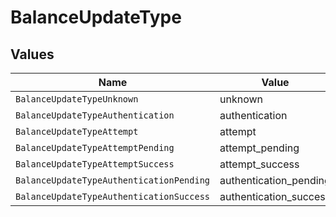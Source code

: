 # BalanceUpdateType


## Values

| Name                                     | Value                                    |
| ---------------------------------------- | ---------------------------------------- |
| `BalanceUpdateTypeUnknown`               | unknown                                  |
| `BalanceUpdateTypeAuthentication`        | authentication                           |
| `BalanceUpdateTypeAttempt`               | attempt                                  |
| `BalanceUpdateTypeAttemptPending`        | attempt_pending                          |
| `BalanceUpdateTypeAttemptSuccess`        | attempt_success                          |
| `BalanceUpdateTypeAuthenticationPending` | authentication_pending                   |
| `BalanceUpdateTypeAuthenticationSuccess` | authentication_success                   |